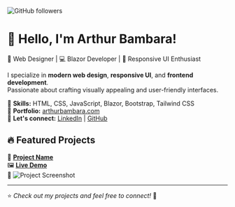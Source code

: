 
![GitHub followers](https://img.shields.io/github/followers/hounsouthohin?style=social)
# 👋 Hello, I'm Arthur Bambara!

🎨 Web Designer | 💻 Blazor Developer | 📱 Responsive UI Enthusiast  

I specialize in **modern web design**, **responsive UI**, and **frontend development**.  
Passionate about crafting visually appealing and user-friendly interfaces.

🔹 **Skills:** HTML, CSS, JavaScript, Blazor, Bootstrap, Tailwind CSS  
🔹 **Portfolio:** [arthurbambara.com](https://arthurbambara.com)  
🔹 **Let's connect:** [LinkedIn](https://linkedin.com/in/arthurbambara) | [GitHub](https://github.com/arthurbambara)  

## 🔥 Featured Projects
🚀 **[Project Name](https://github.com/ArthurBambara/project-name)**  
🖼️ **[Live Demo](https://project-demo.com)**  
📸 ![Project Screenshot](https://link-to-screenshot.com)

---

⭐️ _Check out my projects and feel free to connect!_ 🚀
